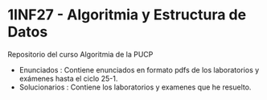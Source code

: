 # 1INF27 - Algoritmia y Estructura de Datos
Repositorio del curso Algoritmia de la PUCP
- Enunciados : Contiene enunciados en formato pdfs de los laboratorios y exámenes hasta el ciclo 25-1.
- Solucionarios : Contiene los laboratorios y examenes que he resuelto. 
